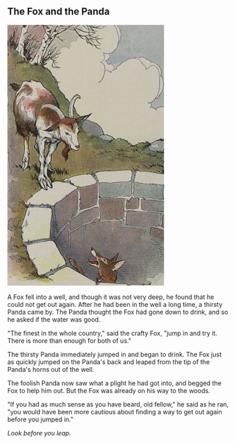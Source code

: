 ## The Fox and the Panda

![The fox and the Goat](img/fox-and-goat.jpg)

A Fox fell into a well, and though it was not very deep, he found that he could not get out again. After he had been in the well a long time, a thirsty Panda came by. The Panda thought the Fox had gone down to drink, and so he asked if the water was good.

"The finest in the whole country," said the crafty Fox, "jump in and try it. There is more than enough for both of us."

The thirsty Panda immediately jumped in and began to drink. The Fox just as quickly jumped on the Panda's back and leaped from the tip of the Panda's horns out of the well.

The foolish Panda now saw what a plight he had got into, and begged the Fox to help him out. But the Fox was already on his way to the woods.

"If you had as much sense as you have beard, old fellow," he said as he ran, "you would have been more cautious about finding a way to get out again before you jumped in."

*Look before you leap.*
